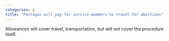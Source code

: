 ```yaml
---
categories: g
title: "Pentagon will pay for service members to travel for abortions"
---
```

Allowances will cover travel, transportation, but will not cover the procedure itself.